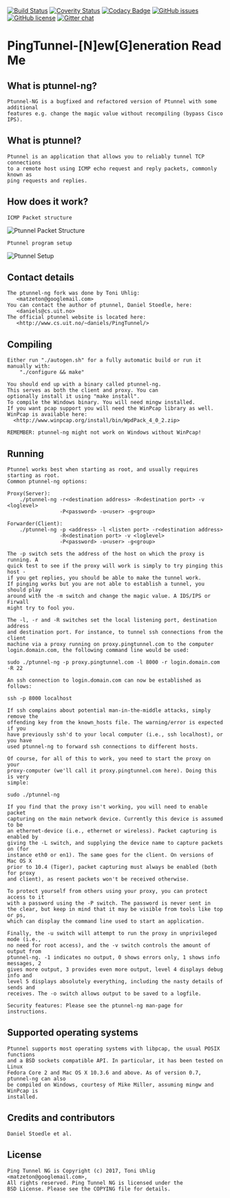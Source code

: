 [![Build Status](https://travis-ci.org/lnslbrty/ptunnel-ng.svg?branch=master)](https://travis-ci.org/lnslbrty/ptunnel-ng)
[![Coverity Status](https://scan.coverity.com/projects/14737/badge.svg?flat=1)](https://scan.coverity.com/projects/14737)
[![Codacy Badge](https://api.codacy.com/project/badge/Grade/021aa1d88dd7486db83df3ff96f9eff8)](https://www.codacy.com/app/lnslbrty/ptunnel-ng?utm_source=github.com&amp;utm_medium=referral&amp;utm_content=lnslbrty/ptunnel-ng&amp;utm_campaign=Badge_Grade)
[![GitHub issues](https://img.shields.io/github/issues/lnslbrty/ptunnel-ng.svg)](https://github.com/lnslbrty/ptunnel-ng/issues)
[![GitHub license](https://img.shields.io/github/license/lnslbrty/ptunnel-ng.svg)](https://github.com/lnslbrty/ptunnel-ng/blob/master/COPYING)
[![Gitter chat](https://badges.gitter.im/ptunnel-ng/Lobby.png)](https://gitter.im/ptunnel-ng/Lobby)

# PingTunnel-[N]ew[G]eneration Read Me

## What is ptunnel-ng?
```
Ptunnel-NG is a bugfixed and refactored version of Ptunnel with some additional
features e.g. change the magic value without recompiling (bypass Cisco IPS).
```

## What is ptunnel?
```
Ptunnel is an application that allows you to reliably tunnel TCP connections
to a remote host using ICMP echo request and reply packets, commonly known as
ping requests and replies.
```

## How does it work?
```
ICMP Packet structure
```
![Ptunnel Packet Structure](https://github.com/lnslbrty/ptunnel-ng/raw/master/web/packet-format.png)
```
Ptunnel program setup
```
![Ptunnel Setup](https://github.com/lnslbrty/ptunnel-ng/raw/master/web/setup.png)

## Contact details
```
The ptunnel-ng fork was done by Toni Uhlig:
   <matzeton@googlemail.com>
You can contact the author of ptunnel, Daniel Stoedle, here:
   <daniels@cs.uit.no>
The official ptunnel website is located here:
   <http://www.cs.uit.no/~daniels/PingTunnel/>
```

## Compiling
```
Either run "./autogen.sh" for a fully automatic build or run it manually with:
    "./configure && make"

You should end up with a binary called ptunnel-ng.
This serves as both the client and proxy. You can
optionally install it using "make install".
To compile the Windows binary. You will need mingw installed.
If you want pcap support you will need the WinPcap library as well.
WinPcap is available here:
  <http://www.winpcap.org/install/bin/WpdPack_4_0_2.zip>

REMEMBER: ptunnel-ng might not work on Windows without WinPcap!
```

## Running
```
Ptunnel works best when starting as root, and usually requires starting as root.
Common ptunnel-ng options:

Proxy(Server):
	./ptunnel-ng -r<destination address> -R<destination port> -v <loglevel>
	             -P<password> -u<user> -g<group>

Forwarder(Client):
	./ptunnel-ng -p <address> -l <listen port> -r<destination address>
	             -R<destination port> -v <loglevel>
	             -P<password> -u<user> -g<group>

The -p switch sets the address of the host on which the proxy is running. A
quick test to see if the proxy will work is simply to try pinging this host -
if you get replies, you should be able to make the tunnel work.
If pinging works but you are not able to establish a tunnel, you should play
around with the -m switch and change the magic value. A IDS/IPS or Firwall
might try to fool you.

The -l, -r and -R switches set the local listening port, destination address
and destination port. For instance, to tunnel ssh connections from the client
machine via a proxy running on proxy.pingtunnel.com to the computer
login.domain.com, the following command line would be used:

sudo ./ptunnel-ng -p proxy.pingtunnel.com -l 8000 -r login.domain.com -R 22

An ssh connection to login.domain.com can now be established as follows:

ssh -p 8000 localhost

If ssh complains about potential man-in-the-middle attacks, simply remove the
offending key from the known_hosts file. The warning/error is expected if you
have previously ssh'd to your local computer (i.e., ssh localhost), or you have
used ptunnel-ng to forward ssh connections to different hosts.

Of course, for all of this to work, you need to start the proxy on your
proxy-computer (we'll call it proxy.pingtunnel.com here). Doing this is very
simple:

sudo ./ptunnel-ng

If you find that the proxy isn't working, you will need to enable packet
capturing on the main network device. Currently this device is assumed to be
an ethernet-device (i.e., ethernet or wireless). Packet capturing is enabled by
giving the -L switch, and supplying the device name to capture packets on (for
instance eth0 or en1). The same goes for the client. On versions of Mac OS X
prior to 10.4 (Tiger), packet capturing must always be enabled (both for proxy
and client), as resent packets won't be received otherwise.

To protect yourself from others using your proxy, you can protect access to it
with a password using the -P switch. The password is never sent in
the clear, but keep in mind that it may be visible from tools like top or ps,
which can display the command line used to start an application.

Finally, the -u switch will attempt to run the proxy in unprivileged mode (i.e.,
no need for root access), and the -v switch controls the amount of output from
ptunnel-ng. -1 indicates no output, 0 shows errors only, 1 shows info messages, 2
gives more output, 3 provides even more output, level 4 displays debug info and
level 5 displays absolutely everything, including the nasty details of sends and
receives. The -o switch allows output to be saved to a logfile.

Security features: Please see the ptunnel-ng man-page for instructions.
```

## Supported operating systems
```
Ptunnel supports most operating systems with libpcap, the usual POSIX functions
and a BSD sockets compatible API. In particular, it has been tested on Linux
Fedora Core 2 and Mac OS X 10.3.6 and above. As of version 0.7, ptunnel-ng can also
be compiled on Windows, courtesy of Mike Miller, assuming mingw and WinPcap is
installed.
```

## Credits and contributors
```
Daniel Stoedle et al.
```

## License
```
Ping Tunnel NG is Copyright (c) 2017, Toni Uhlig <matzeton@googlemail.com>,
All rights reserved. Ping Tunnel NG is licensed under the
BSD License. Please see the COPYING file for details.
```
